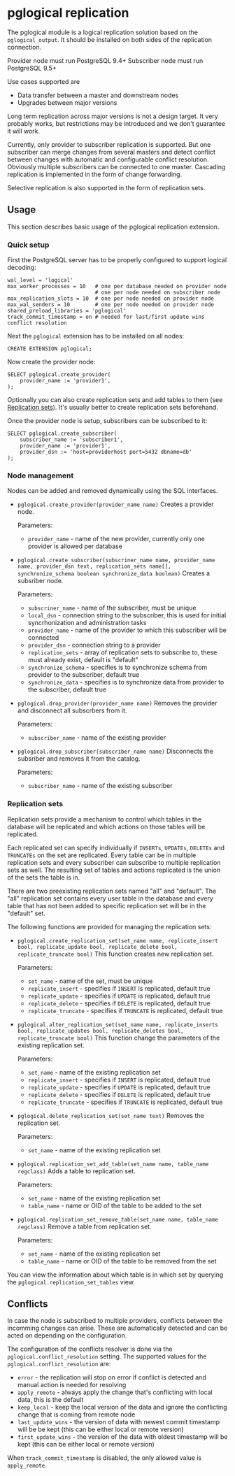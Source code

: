 # pglogical replication

The pglogical module is a logical replication solution based on the
`pglogical_output`. It should be installed on both sides of the replication
connection.

Provider node must run PostgreSQL 9.4+
Subscriber node must run PostgreSQL 9.5+

Use cases supported are
* Data transfer between a master and downstream nodes
* Upgrades between major versions

Long term replication across major versions is not a design target. It very probably works, but restrictions may be introduced and we don't guarantee it will work.

Currently, only provider to subscriber replication is supported. But one subscriber can
merge changes from several masters and detect conflict between changes with
automatic and configurable conflict resolution. Obviously multiple subscribers can
be connected to one master. Cascading replication is implemented in the form of
change forwarding.

Selective replication is also supported in the form of replication sets.

## Usage

This section describes basic usage of the pglogical replication extension.

### Quick setup

First the PostgreSQL server has to be properly configured to support logical
decoding:

    wal_level = 'logical'
    max_worker_processes = 10	# one per database needed on provider node
								# one per node needed on subscriber node
    max_replication_slots = 10	# one per node needed on provider node
    max_wal_senders = 10		# one per node needed on provider node
    shared_preload_libraries = 'pglogical'
    track_commit_timestamp = on	# needed for last/first update wins conflict resolution

Next the `pglogical` extension has to be installed on all nodes:

    CREATE EXTENSION pglogical;

Now create the provider node:

    SELECT pglogical.create_provider(
        provider_name := 'provider1',
    );

Optionally you can also create replication sets and add tables to them (see
[Replication sets](#replication-sets)). It's usually better to create replication sets beforehand.

Once the provider node is setup, subscribers can be subscribed to it:

	SELECT pglogical.create_subscriber(
		subscriber_name := 'subscriber1',
        provider_name := 'provider1',
        provider_dsn := 'host=providerhost port=5432 dbname=db'
	);

### Node management

Nodes can be added and removed dynamically using the SQL interfaces.

- `pglogical.create_provider(provider_name name)`
  Creates a provider node.

  Parameters:
  - `provider_name` - name of the new provider, currently only one provider
    is allowed per database

- `pglogical.create_subscriber(subscriner_name name, provider_name name,
  provider_dsn text, replication_sets name[], synchronize_schema boolean
  synchronize_data boolean)`
  Creates a subsriber node.

  Parameters:
  - `subscriner_name` - name of the subscriber, must be unique
  - `local_dsn` - connection string to the subscriber, this is used for initial
    syncrhonization and administration tasks
  - `provider_name` - name of the provider to which this subscriber will be
     connected
  - `provider_dsn` - connection string to a provider
  - `replication_sets` - array of replication sets to subscribe to, these must
    already exist, default is "default"
  - `synchronize_schema` - specifies is to synchronize schema from provider to
    the subscriber, default true
  - `synchronize_data` - specifies is to synchronize data from provider to
    the subscriber, default true

- `pglogical.drop_provider(provider_name name)`
  Removes the provider and disconnect all subscrbers from it.

  Parameters:
  - `subscriber_name` - name of the existing provider

- `pglogical.drop_subscriber(subscriber_name name)`
  Disconnects the subsriber and removes it from the catalog.

  Parameters:
  - `subscriber_name` - name of the existing subscriber

### Replication sets

Replication sets provide a mechanism to control which tables in the database
will be replicated and which actions on those tables will be replicated.

Each replicated set can specify individually if `INSERTs`, `UPDATEs`,
`DELETEs` and `TRUNCATEs` on the set are replicated. Every table can be in
multiple replication sets and every subscriber can subscribe to multiple
replication sets as well. The resulting set of tables and actions replicated
is the union of the sets the table is in.

There are two preexisting replication sets named "all" and "default". The "all"
replication set contains every user table in the database and every table that
has not been added to specific replication set will be in the "default" set.

The following functions are provided for managing the replication sets:

- `pglogical.create_replication_set(set_name name, replicate_insert bool, replicate_update bool, replicate_delete bool, replicate_truncate bool)`
  This function creates new replication set.

  Parameters:
  - `set_name` - name of the set, must be unique
  - `replicate_insert` - specifies if `INSERT` is replicated, default true
  - `replicate_update` - specifies if `UPDATE` is replicated, default true
  - `replicate_delete` - specifies if `DELETE` is replicated, default true
  - `replicate_truncate` - specifies if `TRUNCATE` is replicated, default true

- `pglogical.alter_replication_set(set_name name, replicate_inserts bool, replicate_updates bool, replicate_deletes bool, replicate_truncate bool)`
  This function change the parameters of the existing replication set.

  Parameters:
  - `set_name` - name of the existing replication set
  - `replicate_insert` - specifies if `INSERT` is replicated, default true
  - `replicate_update` - specifies if `UPDATE` is replicated, default true
  - `replicate_delete` - specifies if `DELETE` is replicated, default true
  - `replicate_truncate` - specifies if `TRUNCATE` is replicated, default true

- `pglogical.delete_replication_set(set_name text)`
  Removes the replication set.

  Parameters:
  - `set_name` - name of the existing replication set

- `pglogical.replication_set_add_table(set_name name, table_name regclass)`
  Adds a table to replication set.

  Parameters:
  - `set_name` - name of the existing replication set
  - `table_name` - name or OID of the table to be added to the set

- `pglogical.replication_set_remove_table(set_name name, table_name regclass)`
  Remove a table from replication set.

  Parameters:
  - `set_name` - name of the existing replication set
  - `table_name` - name or OID of the table to be removed from the set

You can view the information about which table is in which set by querying the
`pglogical.replication_set_tables` view.

## Conflicts

In case the node is subscribed to multiple providers, conflicts between the
incomming changes can arise. These are automatically detected and can be acted
on depending on the configuration.

The configuration of the conflicts resolver is done via the
`pglogical.conflict_resolution` setting. The supported values for the
`pglogical.conflict_resolution` are:

- `error` - the replication will stop on error if conflict is detected and
  manual action is needed for resolving
- `apply_remote` - always apply the change that's conflicting with local data,
  this is the default
- `keep_local` - keep the local version of the data and ignore the conflicting
  change that is coming from remote node
- `last_update_wins` - the version of data with newest commit timestamp will be
  be kept (this can be either local or remote version)
- `first_update_wins` - the version of the data with oldest timestamp will be
  kept (this can be either local or remote version)

When `track_commit_timestamp` is disabled, the only allowed value is
`apply_remote`.
